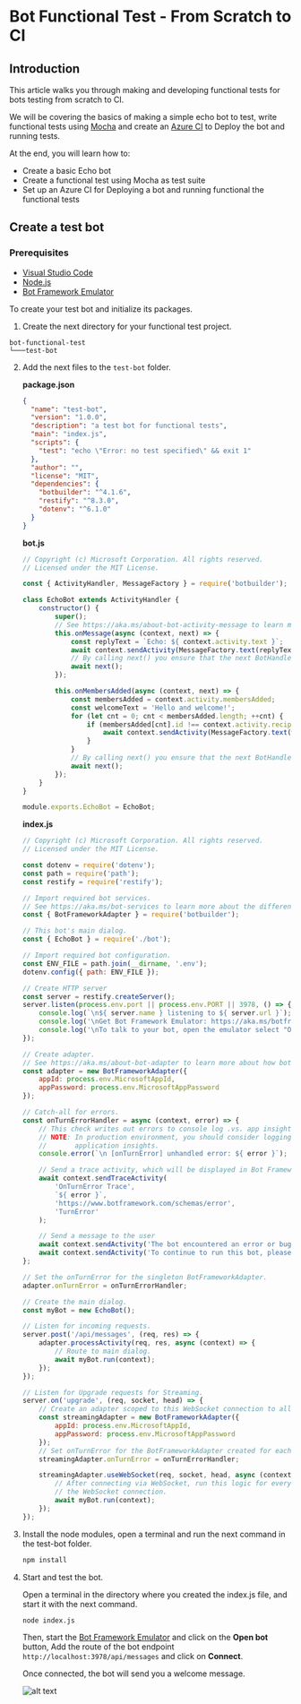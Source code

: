 # Bot Functional Test - From Scratch to CI

## Introduction

This article walks you through making and developing functional tests for bots testing from scratch to CI.

We will be covering the basics of making a simple echo bot to test, write functional tests using [Mocha](https://mochajs.org/) and create an [Azure CI](https://docs.microsoft.com/en-us/azure/devops/pipelines/get-started/what-is-azure-pipelines?view=azure-devops) to Deploy the bot and running tests.

At the end, you will learn how to:

- Create a basic Echo bot
- Create a functional test using Mocha as test suite
- Set up an Azure CI for Deploying a bot and running functional the functional tests

## Create a test bot

### Prerequisites

- [Visual Studio Code](https://www.visualstudio.com/downloads)
- [Node.js](https://nodejs.org/)
- [Bot Framework Emulator](https://aka.ms/bot-framework-emulator-readme)

To create your test bot and initialize its packages.

1.  Create the next directory for your functional test project.

   ```
   bot-functional-test
   └───test-bot
   ```

2. Add the next files to the `test-bot` folder.

   **package.json**

   ```json
   {
     "name": "test-bot",
     "version": "1.0.0",
     "description": "a test bot for functional tests",
     "main": "index.js",
     "scripts": {
       "test": "echo \"Error: no test specified\" && exit 1"
     },
     "author": "",
     "license": "MIT",
     "dependencies": {
       "botbuilder": "^4.1.6",
       "restify": "^8.3.0",
       "dotenv": "^6.1.0"
     }
   }
   ```

   **bot.js**

   ```javascript
   // Copyright (c) Microsoft Corporation. All rights reserved.
   // Licensed under the MIT License.
   
   const { ActivityHandler, MessageFactory } = require('botbuilder');
   
   class EchoBot extends ActivityHandler {
       constructor() {
           super();
           // See https://aka.ms/about-bot-activity-message to learn more about the message and other activity types.
           this.onMessage(async (context, next) => {
               const replyText = `Echo: ${ context.activity.text }`;
               await context.sendActivity(MessageFactory.text(replyText, replyText));
               // By calling next() you ensure that the next BotHandler is run.
               await next();
           });
   
           this.onMembersAdded(async (context, next) => {
               const membersAdded = context.activity.membersAdded;
               const welcomeText = 'Hello and welcome!';
               for (let cnt = 0; cnt < membersAdded.length; ++cnt) {
                   if (membersAdded[cnt].id !== context.activity.recipient.id) {
                       await context.sendActivity(MessageFactory.text(welcomeText, welcomeText));
                   }
               }
               // By calling next() you ensure that the next BotHandler is run.
               await next();
           });
       }
   }
   
   module.exports.EchoBot = EchoBot;
   
   ```

   **index.js**

   ```javascript
   // Copyright (c) Microsoft Corporation. All rights reserved.
   // Licensed under the MIT License.
   
   const dotenv = require('dotenv');
   const path = require('path');
   const restify = require('restify');
   
   // Import required bot services.
   // See https://aka.ms/bot-services to learn more about the different parts of a bot.
   const { BotFrameworkAdapter } = require('botbuilder');
   
   // This bot's main dialog.
   const { EchoBot } = require('./bot');
   
   // Import required bot configuration.
   const ENV_FILE = path.join(__dirname, '.env');
   dotenv.config({ path: ENV_FILE });
   
   // Create HTTP server
   const server = restify.createServer();
   server.listen(process.env.port || process.env.PORT || 3978, () => {
       console.log(`\n${ server.name } listening to ${ server.url }`);
       console.log('\nGet Bot Framework Emulator: https://aka.ms/botframework-emulator');
       console.log('\nTo talk to your bot, open the emulator select "Open Bot"');
   });
   
   // Create adapter.
   // See https://aka.ms/about-bot-adapter to learn more about how bots work.
   const adapter = new BotFrameworkAdapter({
       appId: process.env.MicrosoftAppId,
       appPassword: process.env.MicrosoftAppPassword
   });
   
   // Catch-all for errors.
   const onTurnErrorHandler = async (context, error) => {
       // This check writes out errors to console log .vs. app insights.
       // NOTE: In production environment, you should consider logging this to Azure
       //       application insights.
       console.error(`\n [onTurnError] unhandled error: ${ error }`);
   
       // Send a trace activity, which will be displayed in Bot Framework Emulator
       await context.sendTraceActivity(
           'OnTurnError Trace',
           `${ error }`,
           'https://www.botframework.com/schemas/error',
           'TurnError'
       );
   
       // Send a message to the user
       await context.sendActivity('The bot encountered an error or bug.');
       await context.sendActivity('To continue to run this bot, please fix the bot source code.');
   };
   
   // Set the onTurnError for the singleton BotFrameworkAdapter.
   adapter.onTurnError = onTurnErrorHandler;
   
   // Create the main dialog.
   const myBot = new EchoBot();
   
   // Listen for incoming requests.
   server.post('/api/messages', (req, res) => {
       adapter.processActivity(req, res, async (context) => {
           // Route to main dialog.
           await myBot.run(context);
       });
   });
   
   // Listen for Upgrade requests for Streaming.
   server.on('upgrade', (req, socket, head) => {
       // Create an adapter scoped to this WebSocket connection to allow storing session data.
       const streamingAdapter = new BotFrameworkAdapter({
           appId: process.env.MicrosoftAppId,
           appPassword: process.env.MicrosoftAppPassword
       });
       // Set onTurnError for the BotFrameworkAdapter created for each connection.
       streamingAdapter.onTurnError = onTurnErrorHandler;
   
       streamingAdapter.useWebSocket(req, socket, head, async (context) => {
           // After connecting via WebSocket, run this logic for every request sent over
           // the WebSocket connection.
           await myBot.run(context);
       });
   });
   
   ```

3. Install the node modules, open a terminal and run the next command in the test-bot folder.

   ```bash
   npm install
   ```

4. Start and test the bot.

   Open a terminal in the directory where you created the index.js file, and start it with the next command.

   ```bash
   node index.js
   ```

   Then, start the [Bot Framework Emulator](https://aka.ms/bot-framework-emulator-readme) and click on the **Open bot** button, Add the route of the bot endpoint `http://localhost:3978/api/messages` and click on **Connect**.

   Once connected, the bot will send you a welcome message.

   ![alt text](https://github.com/southworks/botbuilder-js/blob/add/deploy-bot-deploy-section/docs/media/bf-emulator-connected.png)






